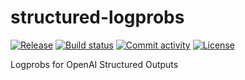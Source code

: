 # structured-logprobs

[![Release](https://img.shields.io/github/v/release/sarus-tech/structured-logprobs)](https://img.shields.io/github/v/release/sarus-tech/structured-logprobs)
[![Build status](https://img.shields.io/github/actions/workflow/status/sarus-tech/structured-logprobs/main.yml?branch=main)](https://github.com/sarus-tech/structured-logprobs/actions/workflows/main.yml?query=branch%3Amain)
[![Commit activity](https://img.shields.io/github/commit-activity/m/sarus-tech/structured-logprobs)](https://img.shields.io/github/commit-activity/m/sarus-tech/structured-logprobs)
[![License](https://img.shields.io/github/license/sarus-tech/structured-logprobs)](https://img.shields.io/github/license/sarus-tech/structured-logprobs)

Logprobs for OpenAI Structured Outputs

